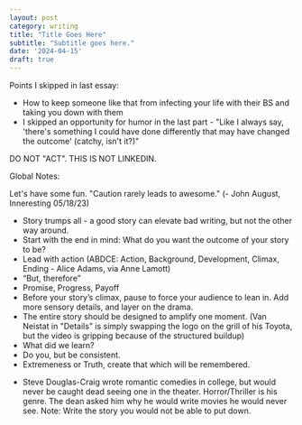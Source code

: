 ```yaml
---
layout: post
category: writing
title: "Title Goes Here"
subtitle: "Subtitle goes here."
date: '2024-04-15'
draft: true
---
```


<!-- This may be irrelevant for this week's essay, leaving them here anyway: -->

Points I skipped in last essay:
- How to keep someone like that from infecting your life with their BS and taking you down with them
- I skipped an opportunity for humor in the last part - "Like I always say, 'there's something I could have done differently that may have changed the outcome' (catchy, isn't it?)"


DO NOT "ACT". THIS IS NOT LINKEDIN.

Global Notes:

Let's have some fun. "Caution rarely leads to awesome." (- John August, Inneresting 05/18/23)

- Story trumps all - a good story can elevate bad writing, but not the other way around.
- Start with the end in mind: What do you want the outcome of your story to be?
- Lead with action (ABDCE: Action, Background, Development, Climax, Ending - Alice Adams, via Anne Lamott)
- “But, therefore”
- Promise, Progress, Payoff
- Before your story’s climax, pause to force your audience to lean in. Add more sensory details, and layer on the drama.
- The entire story should be designed to amplify one moment. (Van Neistat in "Details" is simply swapping the logo on the grill of his Toyota, but the video is gripping because of the structured buildup)
- What did we learn?
- Do you, but be consistent.
- Extremeness or Truth, create that which will be remembered.

<!-- Candidate note -->
- Steve Douglas-Craig wrote romantic comedies in college, but would never be caught dead seeing one in the theater. Horror/Thriller is his genre. The dean asked him why he would write movies he would never see. Note: Write the story you would not be able to put down.